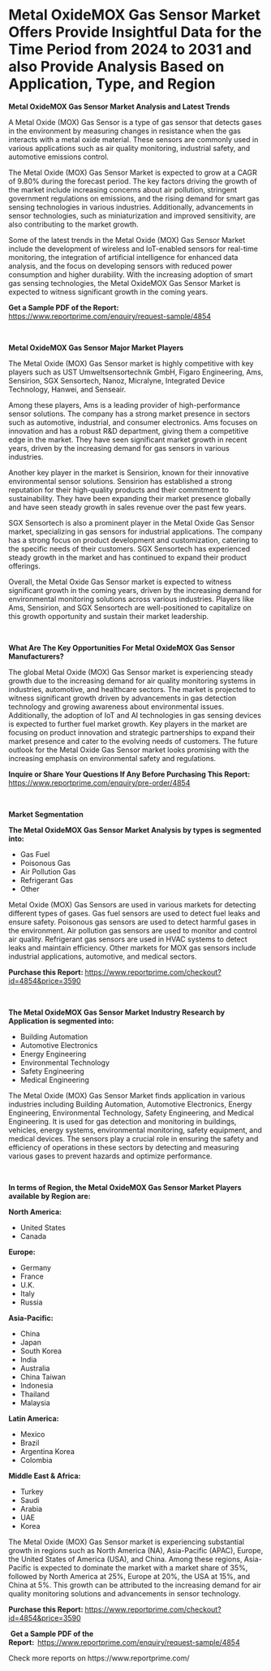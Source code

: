 <p><h1>Metal OxideMOX Gas Sensor Market Offers Provide Insightful Data for the Time Period from 2024 to 2031 and also Provide Analysis Based on Application, Type, and Region</h1></p><p><strong>Metal OxideMOX Gas Sensor Market Analysis and Latest Trends</strong></p>
<p><p>A Metal Oxide (MOX) Gas Sensor is a type of gas sensor that detects gases in the environment by measuring changes in resistance when the gas interacts with a metal oxide material. These sensors are commonly used in various applications such as air quality monitoring, industrial safety, and automotive emissions control.</p><p>The Metal Oxide (MOX) Gas Sensor Market is expected to grow at a CAGR of 9.80% during the forecast period. The key factors driving the growth of the market include increasing concerns about air pollution, stringent government regulations on emissions, and the rising demand for smart gas sensing technologies in various industries. Additionally, advancements in sensor technologies, such as miniaturization and improved sensitivity, are also contributing to the market growth.</p><p>Some of the latest trends in the Metal Oxide (MOX) Gas Sensor Market include the development of wireless and IoT-enabled sensors for real-time monitoring, the integration of artificial intelligence for enhanced data analysis, and the focus on developing sensors with reduced power consumption and higher durability. With the increasing adoption of smart gas sensing technologies, the Metal OxideMOX Gas Sensor Market is expected to witness significant growth in the coming years.</p></p>
<p><strong>Get a Sample PDF of the Report:&nbsp;</strong> <a href="https://www.reportprime.com/enquiry/request-sample/4854">https://www.reportprime.com/enquiry/request-sample/4854</a></p>
<p>&nbsp;</p>
<p><strong>Metal OxideMOX Gas Sensor Major Market Players</strong></p>
<p><p>The Metal Oxide (MOX) Gas Sensor market is highly competitive with key players such as UST Umweltsensortechnik GmbH, Figaro Engineering, Ams, Sensirion, SGX Sensortech, Nanoz, Micralyne, Integrated Device Technology, Hanwei, and Senseair. </p><p>Among these players, Ams is a leading provider of high-performance sensor solutions. The company has a strong market presence in sectors such as automotive, industrial, and consumer electronics. Ams focuses on innovation and has a robust R&D department, giving them a competitive edge in the market. They have seen significant market growth in recent years, driven by the increasing demand for gas sensors in various industries.</p><p>Another key player in the market is Sensirion, known for their innovative environmental sensor solutions. Sensirion has established a strong reputation for their high-quality products and their commitment to sustainability. They have been expanding their market presence globally and have seen steady growth in sales revenue over the past few years.</p><p>SGX Sensortech is also a prominent player in the Metal Oxide Gas Sensor market, specializing in gas sensors for industrial applications. The company has a strong focus on product development and customization, catering to the specific needs of their customers. SGX Sensortech has experienced steady growth in the market and has continued to expand their product offerings.</p><p>Overall, the Metal Oxide Gas Sensor market is expected to witness significant growth in the coming years, driven by the increasing demand for environmental monitoring solutions across various industries. Players like Ams, Sensirion, and SGX Sensortech are well-positioned to capitalize on this growth opportunity and sustain their market leadership.</p></p>
<p>&nbsp;</p>
<p><strong>What Are The Key Opportunities For Metal OxideMOX Gas Sensor Manufacturers?</strong></p>
<p><p>The global Metal Oxide (MOX) Gas Sensor market is experiencing steady growth due to the increasing demand for air quality monitoring systems in industries, automotive, and healthcare sectors. The market is projected to witness significant growth driven by advancements in gas detection technology and growing awareness about environmental issues. Additionally, the adoption of IoT and AI technologies in gas sensing devices is expected to further fuel market growth. Key players in the market are focusing on product innovation and strategic partnerships to expand their market presence and cater to the evolving needs of customers. The future outlook for the Metal Oxide Gas Sensor market looks promising with the increasing emphasis on environmental safety and regulations.</p></p>
<p><strong>Inquire or Share Your Questions If Any Before Purchasing This Report:</strong> <a href="https://www.reportprime.com/enquiry/pre-order/4854">https://www.reportprime.com/enquiry/pre-order/4854</a></p>
<p>&nbsp;</p>
<p><strong>Market Segmentation</strong></p>
<p><strong>The Metal OxideMOX Gas Sensor Market Analysis by types is segmented into:</strong></p>
<p><ul><li>Gas Fuel</li><li>Poisonous Gas</li><li>Air Pollution Gas</li><li>Refrigerant Gas</li><li>Other</li></ul></p>
<p><p>Metal Oxide (MOX) Gas Sensors are used in various markets for detecting different types of gases. Gas fuel sensors are used to detect fuel leaks and ensure safety. Poisonous gas sensors are used to detect harmful gases in the environment. Air pollution gas sensors are used to monitor and control air quality. Refrigerant gas sensors are used in HVAC systems to detect leaks and maintain efficiency. Other markets for MOX gas sensors include industrial applications, automotive, and medical sectors.</p></p>
<p><strong>Purchase this Report:&nbsp;</strong><a href="https://www.reportprime.com/checkout?id=4854&price=3590">https://www.reportprime.com/checkout?id=4854&price=3590</a></p>
<p>&nbsp;</p>
<p><strong>The Metal OxideMOX Gas Sensor Market Industry Research by Application is segmented into:</strong></p>
<p><ul><li>Building Automation</li><li>Automotive Electronics</li><li>Energy Engineering</li><li>Environmental Technology</li><li>Safety Engineering</li><li>Medical Engineering</li></ul></p>
<p><p>The Metal Oxide (MOX) Gas Sensor Market finds application in various industries including Building Automation, Automotive Electronics, Energy Engineering, Environmental Technology, Safety Engineering, and Medical Engineering. It is used for gas detection and monitoring in buildings, vehicles, energy systems, environmental monitoring, safety equipment, and medical devices. The sensors play a crucial role in ensuring the safety and efficiency of operations in these sectors by detecting and measuring various gases to prevent hazards and optimize performance.</p></p>
<p>&nbsp;</p>
<p><strong>In terms of Region, the Metal OxideMOX Gas Sensor Market Players available by Region are:</strong></p>
<p>
    <p> <strong> North America: </strong>
        <ul>
            <li>United States</li>
            <li>Canada</li>
        </ul>
        </p> 
    <p> <strong> Europe: </strong>
        <ul>
            <li>Germany</li>
            <li>France</li>
            <li>U.K.</li>
            <li>Italy</li>
            <li>Russia</li>
        </ul>
        </p> 
    <p> <strong> Asia-Pacific: </strong>
        <ul>
            <li>China</li>
            <li>Japan</li>
            <li>South Korea</li>
            <li>India</li>
            <li>Australia</li>
            <li>China Taiwan</li>
            <li>Indonesia</li>
            <li>Thailand</li>
            <li>Malaysia</li>
        </ul>
        </p> 
    <p> <strong> Latin America: </strong>
        <ul>
            <li>Mexico</li>
            <li>Brazil</li>
            <li>Argentina Korea</li>
            <li>Colombia</li>
        </ul>
        </p> 
    <p> <strong> Middle East & Africa: </strong>
        <ul>
            <li>Turkey</li>
            <li>Saudi</li>
            <li>Arabia</li>
            <li>UAE</li>
            <li>Korea</li>
        </ul>
    </p>
    </p>
<p><p>The Metal Oxide (MOX) Gas Sensor market is experiencing substantial growth in regions such as North America (NA), Asia-Pacific (APAC), Europe, the United States of America (USA), and China. Among these regions, Asia-Pacific is expected to dominate the market with a market share of 35%, followed by North America at 25%, Europe at 20%, the USA at 15%, and China at 5%. This growth can be attributed to the increasing demand for air quality monitoring solutions and advancements in sensor technology.</p></p>
<p><strong>Purchase this Report: </strong><a href="https://www.reportprime.com/checkout?id=4854&price=3590">https://www.reportprime.com/checkout?id=4854&price=3590</a></p>
<p>&nbsp;<strong>Get a Sample PDF of the Report:&nbsp;&nbsp;</strong><a href="https://www.reportprime.com/enquiry/request-sample/4854">https://www.reportprime.com/enquiry/request-sample/4854</a></p>
<p><strong></strong></p>
<p>Check more reports on https://www.reportprime.com/</p>